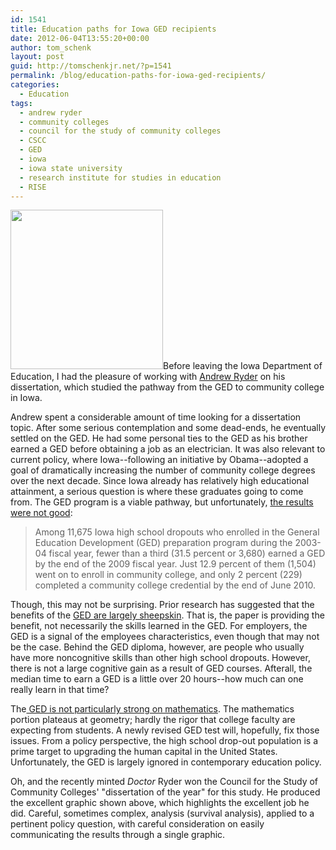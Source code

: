 ```yaml
---
id: 1541
title: Education paths for Iowa GED recipients
date: 2012-06-04T13:55:20+00:00
author: tom_schenk
layout: post
guid: http://tomschenkjr.net/?p=1541
permalink: /blog/education-paths-for-iowa-ged-recipients/
categories:
  - Education
tags:
  - andrew ryder
  - community colleges
  - council for the study of community colleges
  - CSCC
  - GED
  - iowa
  - iowa state university
  - research institute for studies in education
  - RISE
---
```

<a href="http://datanouveau.tumblr.com/post/16923896143/from-andrew-ryders-dissertation-a-clear-diagram"><img class="alignright" title="GED to College Pathway" src="http://25.media.tumblr.com/tumblr_lyqvg7uu1l1rnhfauo1_500.jpg" alt="" width="244" height="255" /></a>Before leaving the Iowa Department of Education, I had the pleasure of working with <a href="http://www.rise.hs.iastate.edu/staff.php?id=16">Andrew Ryder</a> on his dissertation, which studied the pathway from the GED to community college in Iowa.

Andrew spent a considerable amount of time looking for a dissertation topic. After some serious contemplation and some dead-ends, he eventually settled on the GED. He had some personal ties to the GED as his brother earned a GED before obtaining a job as an electrician. It was also relevant to current policy, where Iowa--following an initiative by Obama--adopted a goal of dramatically increasing the number of community college degrees over the next decade. Since Iowa already has relatively high educational attainment, a serious question is where these graduates going to come from. The GED program is a viable pathway, but unfortunately, <a href="http://www.news.iastate.edu/news/2012/may/GEDstudy">the results were not good</a>:
<blockquote>Among 11,675 Iowa high school dropouts who enrolled in the General Education Development (GED) preparation program during the 2003-04 fiscal year, fewer than a third (31.5 percent or 3,680) earned a GED by the end of the 2009 fiscal year. Just 12.9 percent of them (1,504) went on to enroll in community college, and only 2 percent (229) completed a community college credential by the end of June 2010.</blockquote>
Though, this may not be surprising. Prior research has suggested that the benefits of the <a href="The Importance of Noncognitive Skills: Lessons from the GED Testing Program">GED are largely sheepskin</a>. That is, the paper is providing the benefit, not necessarily the skills learned in the GED. For employers, the GED is a signal of the employees characteristics, even though that may not be the case. Behind the GED diploma, however, are people who usually have more noncognitive skills than other high school dropouts. However, there is not a large cognitive gain as a result of GED courses. Afterall, the median time to earn a GED is a little over 20 hours--how much can one really learn in that time?

The<a href="http://www4.uwm.edu/eti/reprints/GEDHistory.pdf"> GED is not particularly strong on mathematics</a>. The mathematics portion plateaus at geometry; hardly the rigor that college faculty are expecting from students. A newly revised GED test will, hopefully, fix those issues. From a policy perspective, the high school drop-out population is a prime target to upgrading the human capital in the United States. Unfortunately, the GED is largely ignored in contemporary education policy.

Oh, and the recently minted <em>Doctor</em> Ryder won the Council for the Study of Community Colleges' "dissertation of the year" for this study. He produced the excellent graphic shown above, which highlights the excellent job he did. Careful, sometimes complex, analysis (survival analysis), applied to a pertinent policy question, with careful consideration on easily communicating the results through a single graphic.
